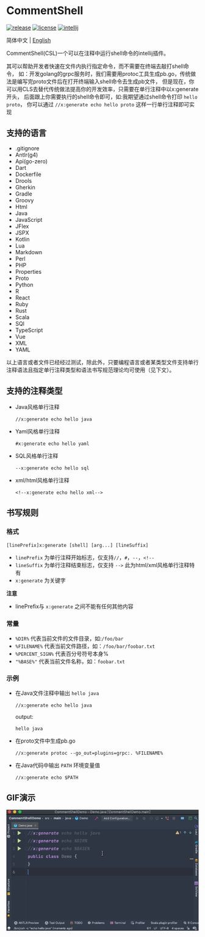 # CommentShell

[![release](https://img.shields.io/badge/release-1.0.0-brightgreen)](https://github.com/anqiansong/CommentShell/releases)
[![license](https://img.shields.io/badge/license-MIT-blue)](https://github.com/anqiansong/CommentShell/blob/master/LICENSE)
[![intellij](https://img.shields.io/badge/plugin-intellij-orange)](https://plugins.jetbrains.com/plugin/16406-commentshell)

简体中文 | [English](README_EN.MD)

CommentShell(CSL)一个可以在注释中运行shell命令的intellij插件。

其可以帮助开发者快速在文件内执行指定命令，而不需要在终端去敲打shell命令， 如：开发golang的grpc服务时，我们需要用protoc工具生成pb.go，传统做法是编写完proto文件后在打开终端输入shell命令去生成pb文件，
但是现在，你可以用CLS去替代传统做法提高你的开发效率，只需要在单行注释中以x:generate开头， 后面跟上你需要执行的shell命令即可，如:我期望通过shell命令打印 `hello proto`，
你可以通过 `//x:generate echo hello proto` 这样一行单行注释即可实现

## 支持的语言

* .gitignore
* Antlr(g4)
* Api(go-zero)
* Dart
* Dockerfile
* Drools
* Gherkin
* Gradle
* Groovy
* Html
* Java
* JavaScript
* JFlex
* JSPX
* Kotlin
* Lua
* Markdown
* Perl
* PHP
* Properties
* Proto
* Python
* R
* React
* Ruby
* Rust
* Scala
* SQl
* TypeScript
* Vue
* XML
* YAML

以上语言或者文件已经经过测试，除此外，只要编程语言或者某类型文件支持单行注释语法且指定单行注释类型和语法书写规范理论均可使用（见下文）。

## 支持的注释类型
* Java风格单行注释
    ```text
    //x:generate echo hello java
    ```
* Yaml风格单行注释
    ```text
    #x:generate echo hello yaml
    ```
* SQL风格单行注释
    ```text
    --x:generate echo hello sql
    ```
* xml/html风格单行注释
    ```text
    <!--x:generate echo hello xml-->
    ```
## 书写规则

### 格式

```text
[linePrefix]x:generate [shell] [arg...] [lineSuffix]
```
* `linePrefix` 为单行注释开始标志，仅支持`//`，`#`，`--`，`<!--`
* `lineSuffix` 为单行注释结束标志，仅支持 `-->` 此为html/xml风格单行注释特有
* `x:generate` 为关键字

**注意**
* linePrefix与 `x:generate` 之间不能有任何其他内容

### 常量
* `%DIR%` 代表当前文件的文件目录，如:`/foo/bar`
* `%FILENAME%` 代表当前文件路径，如：`/foo/bar/foobar.txt`
* `%PERCENT_SIGN%` 代表百分号符号本身%
* `"%BASE%"` 代表当前文件名称，如：`foobar.txt`

### 示例
* 在Java文件注释中输出 `hello java`
    ```text
    //x:generate echo hello java
    ```
    output:
    ```text
    hello java
    ```
* 在proto文件中生成pb.go
    ```text
    //x:generate protoc --go_out=plugins=grpc:. %FILENAME%
    ```
* 在Java代码中输出 `PATH` 环境变量值
    ```text
    //x:generate echo $PATH
    ```

## GIF演示

![demo](./demo.gif)
